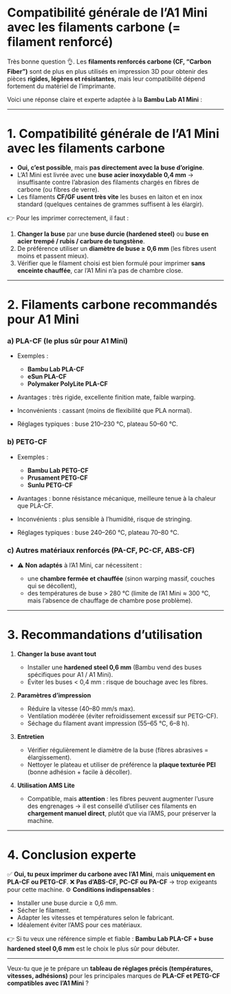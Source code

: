 # Compatibilité générale de l’A1 Mini avec les filaments carbone (= filament renforcé)

Très bonne question 👌. Les **filaments renforcés carbone (CF, “Carbon Fiber”)** sont de plus en plus utilisés en impression 3D pour obtenir des pièces **rigides, légères et résistantes**, mais leur compatibilité dépend fortement du matériel de l’imprimante.

Voici une réponse claire et experte adaptée à la **Bambu Lab A1 Mini** :

---

# 1. Compatibilité générale de l’A1 Mini avec les filaments carbone

* **Oui, c’est possible**, mais **pas directement avec la buse d’origine**.
* L’A1 Mini est livrée avec une **buse acier inoxydable 0,4 mm** → insuffisante contre l’abrasion des filaments chargés en fibres de carbone (ou fibres de verre).
* Les filaments **CF/GF usent très vite** les buses en laiton et en inox standard (quelques centaines de grammes suffisent à les élargir).

👉 Pour les imprimer correctement, il faut :

1. **Changer la buse** par une **buse durcie (hardened steel)** ou **buse en acier trempé / rubis / carbure de tungstène**.
2. De préférence utiliser un **diamètre de buse ≥ 0,6 mm** (les fibres usent moins et passent mieux).
3. Vérifier que le filament choisi est bien formulé pour imprimer **sans enceinte chauffée**, car l’A1 Mini n’a pas de chambre close.

---

# 2. Filaments carbone recommandés pour A1 Mini

### **a) PLA-CF** (le plus sûr pour A1 Mini)

* Exemples :

  * **Bambu Lab PLA-CF**
  * **eSun PLA-CF**
  * **Polymaker PolyLite PLA-CF**
* Avantages : très rigide, excellente finition mate, faible warping.
* Inconvénients : cassant (moins de flexibilité que PLA normal).
* Réglages typiques : buse 210–230 °C, plateau 50–60 °C.

### **b) PETG-CF**

* Exemples :

  * **Bambu Lab PETG-CF**
  * **Prusament PETG-CF**
  * **Sunlu PETG-CF**
* Avantages : bonne résistance mécanique, meilleure tenue à la chaleur que PLA-CF.
* Inconvénients : plus sensible à l’humidité, risque de stringing.
* Réglages typiques : buse 240–260 °C, plateau 70–80 °C.

### **c) Autres matériaux renforcés (PA-CF, PC-CF, ABS-CF)**

* ⚠️ **Non adaptés** à l’A1 Mini, car nécessitent :

  * une **chambre fermée et chauffée** (sinon warping massif, couches qui se décollent),
  * des températures de buse > 280 °C (limite de l’A1 Mini ≈ 300 °C, mais l’absence de chauffage de chambre pose problème).

---

# 3. Recommandations d’utilisation

1. **Changer la buse avant tout**

   * Installer une **hardened steel 0,6 mm** (Bambu vend des buses spécifiques pour A1 / A1 Mini).
   * Éviter les buses < 0,4 mm : risque de bouchage avec les fibres.

2. **Paramètres d’impression**

   * Réduire la vitesse (40–80 mm/s max).
   * Ventilation modérée (éviter refroidissement excessif sur PETG-CF).
   * Séchage du filament avant impression (55–65 °C, 6–8 h).

3. **Entretien**

   * Vérifier régulièrement le diamètre de la buse (fibres abrasives = élargissement).
   * Nettoyer le plateau et utiliser de préférence la **plaque texturée PEI** (bonne adhésion + facile à décoller).

4. **Utilisation AMS Lite**

   * Compatible, mais **attention** : les fibres peuvent augmenter l’usure des engrenages → il est conseillé d’utiliser ces filaments en **chargement manuel direct**, plutôt que via l’AMS, pour préserver la machine.

---

# 4. Conclusion experte

✅ **Oui, tu peux imprimer du carbone avec l’A1 Mini**, mais **uniquement en PLA-CF ou PETG-CF**.
❌ **Pas d’ABS-CF, PC-CF ou PA-CF** → trop exigeants pour cette machine.
⚙️ **Conditions indispensables** :

* Installer une buse durcie ≥ 0,6 mm.
* Sécher le filament.
* Adapter les vitesses et températures selon le fabricant.
* Idéalement éviter l’AMS pour ces matériaux.

👉 Si tu veux une référence simple et fiable : **Bambu Lab PLA-CF + buse hardened steel 0,6 mm** est le choix le plus sûr pour débuter.

---

Veux-tu que je te prépare un **tableau de réglages précis (températures, vitesses, adhésions)** pour les principales marques de **PLA-CF et PETG-CF compatibles avec l’A1 Mini** ?
